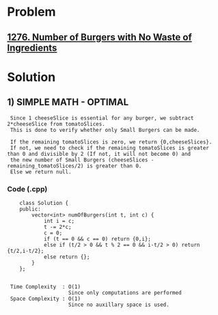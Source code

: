 # Problem

##  [1276. Number of Burgers with No Waste of Ingredients](https://leetcode.com/problems/number-of-burgers-with-no-waste-of-ingredients/)


# Solution 

## 1) SIMPLE MATH - OPTIMAL

     Since 1 cheeseSlice is essential for any burger, we subtract 2*cheeseSlice from tomatoSlices.
     This is done to verify whether only Small Burgers can be made.
     
     If the remaining tomatoSlices is zero, we return {0,cheeseSlices}.
     If not, we need to check if the remaining tomatoSlices is greater than 0 and divisible by 2 (If not, it will not become 0) and 
     the new number of Small Burgers (cheeseSlices - remaining_tomatoSlices/2) is greater than 0. 
     Else we return null.
       
       
   ### Code (.cpp)
   
        class Solution {
        public:
            vector<int> numOfBurgers(int t, int c) {
                int i = c;
                t -= 2*c;
                c = 0;
                if (t == 0 && c == 0) return {0,i};
                else if (t/2 > 0 && t % 2 == 0 && i-t/2 > 0) return {t/2,i-t/2};
                else return {};
            }
        };

     
     Time Complexity  : O(1) 
                        Since only computations are performed 
     Space Complexity : O(1)
                        Since no auxillary space is used.
        
